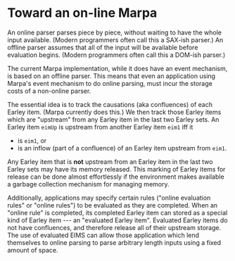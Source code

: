 <!--
Copyright 2022 Jeffrey Kegler
This file is part of Marpa::R2.  Marpa::R2 is free software: you can
redistribute it and/or modify it under the terms of the GNU Lesser
General Public License as published by the Free Software Foundation,
either version 3 of the License, or (at your option) any later version.

Marpa::R2 is distributed in the hope that it will be useful,
but WITHOUT ANY WARRANTY; without even the implied warranty of
MERCHANTABILITY or FITNESS FOR A PARTICULAR PURPOSE.  See the GNU
Lesser General Public License for more details.

You should have received a copy of the GNU Lesser
General Public License along with Marpa::R2.  If not, see
http://www.gnu.org/licenses/.
-->

# Toward an on-line Marpa

An online parser parses
piece by piece, without waiting to have the whole input
available.
(Modern programmers often call this a SAX-ish parser.)
An offline parser assumes that
all of the input will be available before evaluation
begins.
(Modern programmers often call this a DOM-ish parser.)

The current Marpa implementation, while it does have
an event mechanism, is based on an offline parser.
This means that even an application using Marpa's event mechanism
to do online parsing,
must incur the storage costs of a non-online parser.

The essential idea is to track the causations (aka confluences)
of each Earley item.
(Marpa currently does this.)
We then track those Earley items which are "upstream" from
any Earley item in the last two Earley sets.
An Earley item `eimUp` is upstream from another Earley item `eim1` iff it
* is `eim1`, or
* is an inflow (part of a confluence) of an Earley item upstream from `eim1`.

Any Earley item that is **not** upstream from an Earley item in the last two
Earley sets may have its memory released.
This marking of Earley items for release
can be done almost effortlessly
if the environment makes available a garbage collection mechanism
for managing memory.

Additionally,
applications may specify certain rules
("online evaluation rules" or "online rules")
to be evaluated as they are completed.
When an "online rule" is completed,
its completed Earley item can stored as a special kind of Earley item ---
an "evaluated Earley item".
Evaluated Earley items do not have confluences,
and therefore release all of their upstream storage.
The use of evaluated EIMS can allow those application which lend themselves to
online parsing to parse arbitrary length inputs using a fixed amount of space.

